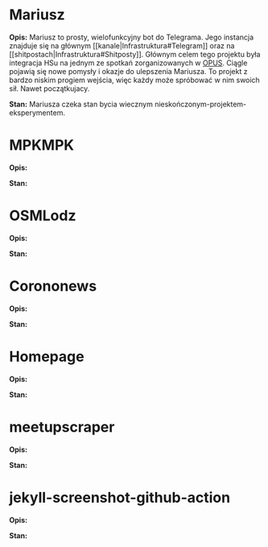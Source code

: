 # Mariusz

**Opis:** Mariusz to prosty, wielofunkcyjny bot do Telegrama. Jego instancja znajduje się na głównym [[kanale|Infrastruktura#Telegram]] oraz na [[shitpostach|Infrastruktura#Shitposty]]. Głównym celem tego projektu była integracja HSu na jednym ze spotkań zorganizowanych w [OPUS](https://opus.org.pl/). Ciągle pojawią się nowe pomysły i okazje do ulepszenia Mariusza. To projekt z bardzo niskim progiem wejścia, więc każdy może spróbować w nim swoich sił. Nawet początkujacy.

**Stan:** Mariusza czeka stan bycia wiecznym nieskończonym-projektem-eksperymentem.


# MPKMPK

**Opis:**

**Stan:**


# OSMLodz

**Opis:**

**Stan:**


# Corononews

**Opis:**

**Stan:**


# Homepage

**Opis:**

**Stan:**


# meetupscraper

**Opis:**

**Stan:**

# jekyll-screenshot-github-action


**Opis:**

**Stan:**
